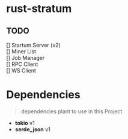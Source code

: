 # rust-stratum


## TODO
[] Startum Server (v2) <br>
[] Miner List <br>
[] Job Manager <br>
[] RPC Client <br>
[] WS Client <br>


# Dependencies
> dependencies plant to use in this Project
+ **tokio** v1
+ **serde_json** v1
